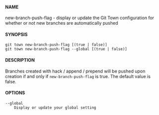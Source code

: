 #### NAME

new-branch-push-flag - display or update the Git Town configuration for whether or not new branches are automatically pushed

#### SYNOPSIS

```
git town new-branch-push-flag [(true | false)]
git town new-branch-push-flag --global [(true | false)]
```

#### DESCRIPTION

Branches created with hack / append / prepend will be pushed upon creation if and only if `new-branch-push-flag` is true. The default value is false.

#### OPTIONS

```
--global
    Display or update your global setting
```
